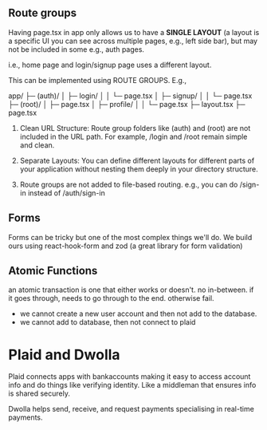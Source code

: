 
## Route groups

Having page.tsx in app only allows us to have a **SINGLE LAYOUT** (a layout is a specific UI you can see across multiple pages, e.g., left side bar),
but may not be included in some e.g., auth pages.

i.e., home page and login/signup page uses a different layout.

This can be implemented using ROUTE GROUPS. E.g.,

app/
  ├─ (auth)/
  │  ├─ login/
  │  │  └─ page.tsx
  │  ├─ signup/
  │  │  └─ page.tsx
  ├─ (root)/
  │  ├─ page.tsx
  │  ├─ profile/
  │  │  └─ page.tsx
  ├─ layout.tsx
  ├─ page.tsx


1. Clean URL Structure: Route group folders like (auth) and (root) are not included in the URL path. For example, /login and /root remain simple and clean.
2. Separate Layouts: You can define different layouts for different parts of your application without nesting them deeply in your directory structure.

3. Route groups are not added to file-based routing.
e.g., you can do /sign-in instead of /auth/sign-in

## Forms
Forms can be tricky but one of the most complex things we'll do.
We build ours using react-hook-form and zod (a great library for form validation)

## Atomic Functions
an atomic transaction is one that either works or doesn't. no in-between.
if it goes through, needs to go through to the end. otherwise fail.
- we cannot create a new user account and then not add to the database.
- we cannot add to database, then not connect to plaid

# Plaid and Dwolla
Plaid connects apps with bankaccounts making it easy to access account info and do things like
verifying identity. Like a middleman that ensures info is shared securely.

Dwolla helps send, receive, and request payments specialising in real-time payments.